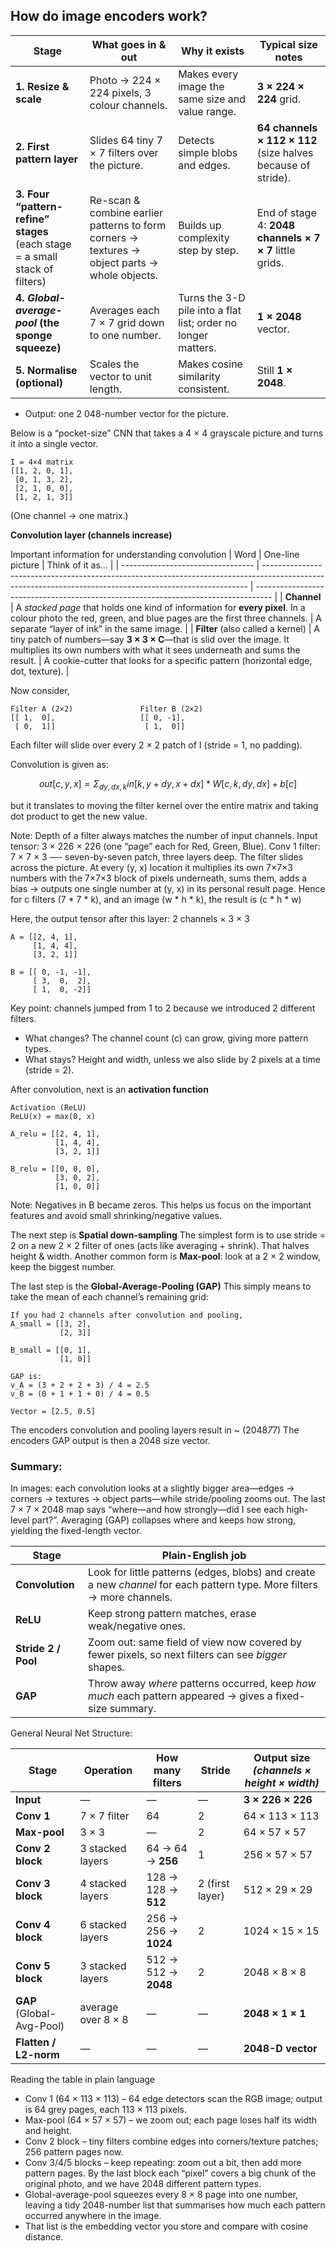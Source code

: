 ## How do image encoders work?

| Stage                                                                          | What goes in & out                                                                            | Why it exists                                                 | Typical size notes                                           |
| ------------------------------------------------------------------------------ | --------------------------------------------------------------------------------------------- | ------------------------------------------------------------- | ------------------------------------------------------------ |
| **1. Resize & scale**                                                          | Photo → 224 × 224 pixels, 3 colour channels.                                                  | Makes every image the same size and value range.              | **3 × 224 × 224** grid.                                      |
| **2. First pattern layer**                                                     | Slides 64 tiny 7 × 7 filters over the picture.                                                | Detects simple blobs and edges.                               | **64 channels × 112 × 112** (size halves because of stride). |
| **3. Four “pattern-refine” stages**<br>(each stage = a small stack of filters) | Re-scan & combine earlier patterns to form corners → textures → object parts → whole objects. | Builds up complexity step by step.                            | End of stage 4: **2048 channels × 7 × 7** little grids.      |
| **4. *Global-average-pool* (the sponge squeeze)**                              | Averages each 7 × 7 grid down to one number.                                                  | Turns the 3-D pile into a flat list; order no longer matters. | **1 × 2048** vector.                                         |
| **5. Normalise (optional)**                                                    | Scales the vector to unit length.                                                             | Makes cosine similarity consistent.                           | Still **1 × 2048**.                                          |

- Output: one 2 048-number vector for the picture.


Below is a “pocket-size” CNN that takes a 4 × 4 grayscale picture and turns it into a single vector.
```text
I = 4×4 matrix
[[1, 2, 0, 1],
 [0, 1, 3, 2],
 [2, 1, 0, 0],
 [1, 2, 1, 3]]
```
(One channel → one matrix.)

**Convolution layer (channels increase)**

Important information for understanding convolution
| Word                              | One-line picture                                                                                                                                         | Think of it as…                                                                    |
| --------------------------------- | -------------------------------------------------------------------------------------------------------------------------------------------------------- | ---------------------------------------------------------------------------------- |
| **Channel**                       | A *stacked page* that holds one kind of information for **every pixel**.  In a colour photo the red, green, and blue pages are the first three channels. | A separate “layer of ink” in the same image.                                       |
| **Filter** (also called a kernel) | A tiny patch of numbers—say **3 × 3 × C**—that is slid over the image.  It multiplies its own numbers with what it sees underneath and sums the result.  | A cookie-cutter that looks for a specific pattern (horizontal edge, dot, texture). |


Now consider, 
```text
Filter A (2×2)               Filter B (2×2)
[[ 1,  0],                   [[ 0, -1],
 [ 0,  1]]                    [ 1,  0]]
```
Each filter will slide over every 2 × 2 patch of I (stride = 1, no padding).

Convolution is given as:
```math
out[c, y, x] = Σ_{dy,dx,k}   in[k, y+dy, x+dx] * W[c,k,dy,dx]   + b[c]  
```
but it translates to moving the filter kernel over the entire matrix and taking dot product to get the new value.

Note:
Depth of a filter always matches the number of input channels.
Input tensor: 3 × 226 × 226 (one “page” each for Red, Green, Blue).
Conv 1 filter: 7 × 7 × 3 —- seven-by-seven patch, three layers deep.
The filter slides across the picture.
At every (y, x) location it multiplies its own 7×7×3 numbers with the 7×7×3 block of pixels underneath, sums them, adds a bias → outputs one single number at (y, x) in its personal result page.
Hence for c filters (7 * 7 * k), and an image (w * h * k), the result is (c * h * w)

Here, the output tensor after this layer: 2 channels × 3 × 3
```text
A = [[2, 4, 1],
     [1, 4, 4],
     [3, 2, 1]]

B = [[ 0, -1, -1],
     [ 3,  0,  2],
     [ 1,  0, -2]]
```
Key point: channels jumped from 1 to 2 because we introduced 2 different filters.
* What changes? The channel count (c) can grow, giving more pattern types.
* What stays? Height and width, unless we also slide by 2 pixels at a time (stride = 2).

After convolution, next is an **activation function**
```text
Activation (ReLU)
ReLU(x) = max(0, x)

A_relu = [[2, 4, 1],
          [1, 4, 4],
          [3, 2, 1]]

B_relu = [[0, 0, 0],
          [3, 0, 2],
          [1, 0, 0]]
```
Note: Negatives in B became zeros. This helps us focus on the important features and avoid small shrinking/negative values.

The next step is **Spatial down-sampling**
The simplest form is to use stride = 2 on a new 2 × 2 filter of ones (acts like averaging + shrink).
That halves height & width.
Another common form is **Max-pool**: look at a 2 × 2 window, keep the biggest number.

The last step is the **Global-Average-Pooling (GAP)**
This simply means to take the mean of each channel’s remaining grid:
```text
If you had 2 channels after convolution and pooling,
A_small = [[3, 2],
           [2, 3]]

B_small = [[0, 1],
           [1, 0]]

GAP is:
v_A = (3 + 2 + 2 + 3) / 4 = 2.5
v_B = (0 + 1 + 1 + 0) / 4 = 0.5

Vector = [2.5, 0.5]
```
The encoders convolution and pooling layers result in ~ (2048*7*7)
The encoders GAP output is then a 2048 size vector.

### Summary:
In images: each convolution looks at a slightly bigger area—edges → corners → textures → object parts—while stride/pooling zooms out. The last 7 × 7 × 2048 map says “where—and how strongly—did I see each high-level part?”. Averaging (GAP) collapses where and keeps how strong, yielding the fixed-length vector.


| Stage               | Plain-English job                                                                                                        |
| ------------------- | ------------------------------------------------------------------------------------------------------------------------ |
| **Convolution**     | Look for little patterns (edges, blobs) and create a new *channel* for each pattern type.  More filters → more channels. |
| **ReLU**            | Keep strong pattern matches, erase weak/negative ones.                                                                   |
| **Stride 2 / Pool** | Zoom out: same field of view now covered by fewer pixels, so next filters can see *bigger* shapes.                       |
| **GAP**             | Throw away *where* patterns occurred, keep *how much* each pattern appeared → gives a fixed-size summary.                |


General Neural Net Structure:

| Stage                     | Operation          | How many filters     | Stride          | Output size *(channels × height × width)* |
| ------------------------- | ------------------ | -------------------- | --------------- | ----------------------------------------- |
| **Input**                 | —                  | —                    | —               | **3 × 226 × 226**                         |
| **Conv 1**                | 7 × 7 filter       | 64                   | 2               | 64 × 113 × 113                            |
| **Max-pool**              | 3 × 3              | —                    | 2               | 64 × 57 × 57                              |
| **Conv 2 block**          | 3 stacked layers   | 64 → 64 → **256**    | 1               | 256 × 57 × 57                             |
| **Conv 3 block**          | 4 stacked layers   | 128 → 128 → **512**  | 2 (first layer) | 512 × 29 × 29                             |
| **Conv 4 block**          | 6 stacked layers   | 256 → 256 → **1024** | 2               | 1024 × 15 × 15                            |
| **Conv 5 block**          | 3 stacked layers   | 512 → 512 → **2048** | 2               | 2048 × 8 × 8                              |
| **GAP** (Global-Avg-Pool) | average over 8 × 8 | —                    | —               | **2048 × 1 × 1**                          |
| **Flatten / L2-norm**     | —                  | —                    | —               | **2048-D vector**                         |

Reading the table in plain language
- Conv 1 (64 × 113 × 113) – 64 edge detectors scan the RGB image; output is 64 grey pages, each 113 × 113 pixels.
- Max-pool (64 × 57 × 57) – we zoom out; each page loses half its width and height.
- Conv 2 block – tiny filters combine edges into corners/texture patches; 256 pattern pages now.
- Conv 3/4/5 blocks – keep repeating: zoom out a bit, then add more pattern pages. By the last block each “pixel” covers a big chunk of the original photo, and we have 2048 different pattern types.
- Global-average-pool squeezes every 8 × 8 page into one number, leaving a tidy 2048-number list that summarises how much each pattern occurred anywhere in the image.
- That list is the embedding vector you store and compare with cosine distance.

